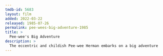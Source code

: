 ```yaml
---
tmdb-id: 5683
layout: film
added: 2022-03-22
released: 1985-07-26
permalink: pee-wees-big-adventure-1985
title: >
  Pee-wee's Big Adventure
description: >
  The eccentric and childish Pee-wee Herman embarks on a big adventure when his beloved bicycle is stolen. Armed with information from a fortune-teller and a relentless obsession with his prized possession, Pee-wee encounters a host of odd characters and bizarre situations as he treks across the country to recover his bike.
---
```

